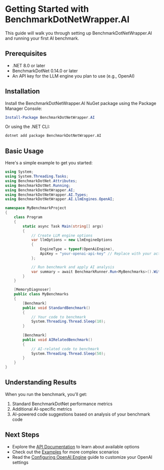 # Getting Started with BenchmarkDotNetWrapper.AI

This guide will walk you through setting up BenchmarkDotNetWrapper.AI and running your first AI benchmark.

## Prerequisites

- .NET 8.0 or later
- BenchmarkDotNet 0.14.0 or later
- An API key for the LLM engine you plan to use (e.g., OpenAI)

## Installation

Install the BenchmarkDotNetWrapper.AI NuGet package using the Package Manager Console:

```powershell
Install-Package BenchmarkDotNetWrapper.AI
```

Or using the .NET CLI:

```bash
dotnet add package BenchmarkDotNetWrapper.AI
```

## Basic Usage

Here's a simple example to get you started:

```csharp
using System;
using System.Threading.Tasks;
using BenchmarkDotNet.Attributes;
using BenchmarkDotNet.Running;
using BenchmarkDotNetWrapper.AI;
using BenchmarkDotNetWrapper.AI.Types;
using BenchmarkDotNetWrapper.AI.LlmEngines.OpenAI;

namespace MyBenchmarkProject
{
    class Program
    {
        static async Task Main(string[] args)
        {
            // Create LLM engine options
            var llmOptions = new LlmEngineOptions
            {
                EngineType = typeof(OpenAiEngine),
                ApiKey = "your-openai-api-key" // Replace with your actual API key
            };

            // Run benchmark and apply AI analysis
            var summary = await BenchmarkRunner.Run<MyBenchmarks>().WithAI<MyBenchmarks>(llmOptions);
        }
    }

    [MemoryDiagnoser]
    public class MyBenchmarks
    {
        [Benchmark]
        public void StandardBenchmark()
        {
            // Your code to benchmark
            System.Threading.Thread.Sleep(10);
        }
        
        [Benchmark]
        public void AIRelatedBenchmark()
        {
            // AI-related code to benchmark
            System.Threading.Thread.Sleep(50);
        }
    }
}
```

## Understanding Results

When you run the benchmark, you'll get:

1. Standard BenchmarkDotNet performance metrics
2. Additional AI-specific metrics
3. AI-powered code suggestions based on analysis of your benchmark code

## Next Steps

- Explore the [API Documentation](../api/README.md) to learn about available options
- Check out the [Examples](../examples/README.md) for more complex scenarios
- Read the [Configuring OpenAI Engine](configuring-openai.md) guide to customize your OpenAI settings 
